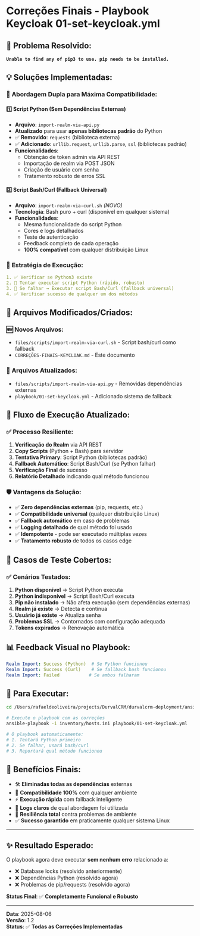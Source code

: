 # Correções Finais - Playbook Keycloak 01-set-keycloak.yml

## 🔧 **Problema Resolvido:**
**`Unable to find any of pip3 to use. pip needs to be installed.`**

## 💡 **Soluções Implementadas:**

### 📝 **Abordagem Dupla para Máxima Compatibilidade:**

#### 1️⃣ **Script Python (Sem Dependências Externas)**
- **Arquivo**: `import-realm-via-api.py` 
- **Atualizado** para usar **apenas bibliotecas padrão** do Python
- ✅ **Removido**: `requests` (biblioteca externa)
- ✅ **Adicionado**: `urllib.request`, `urllib.parse`, `ssl` (bibliotecas padrão)
- **Funcionalidades**:
  - Obtenção de token admin via API REST
  - Importação de realm via POST JSON
  - Criação de usuário com senha
  - Tratamento robusto de erros SSL

#### 2️⃣ **Script Bash/Curl (Fallback Universal)**
- **Arquivo**: `import-realm-via-curl.sh` *(NOVO)*
- **Tecnologia**: Bash puro + curl (disponível em qualquer sistema)
- **Funcionalidades**:
  - Mesma funcionalidade do script Python
  - Cores e logs detalhados
  - Teste de autenticação
  - Feedback completo de cada operação
  - **100% compatível** com qualquer distribuição Linux

### 🔄 **Estratégia de Execução:**

```yaml
1. ✅ Verificar se Python3 existe
2. 🐍 Tentar executar script Python (rápido, robusto)
3. 🔄 Se falhar → Executar script Bash/Curl (fallback universal)
4. ✅ Verificar sucesso de qualquer um dos métodos
```

## 📁 **Arquivos Modificados/Criados:**

### 🆕 **Novos Arquivos:**
- `files/scripts/import-realm-via-curl.sh` - Script bash/curl como fallback
- `CORREÇÕES-FINAIS-KEYCLOAK.md` - Este documento

### 🔄 **Arquivos Atualizados:**
- `files/scripts/import-realm-via-api.py` - Removidas dependências externas
- `playbook/01-set-keycloak.yml` - Adicionado sistema de fallback

## 🎯 **Fluxo de Execução Atualizado:**

### ✅ **Processo Resiliente:**

1. **Verificação do Realm** via API REST
2. **Copy Scripts** (Python + Bash) para servidor
3. **Tentativa Primary**: Script Python (bibliotecas padrão)
4. **Fallback Automático**: Script Bash/Curl (se Python falhar)
5. **Verificação Final** de sucesso
6. **Relatório Detalhado** indicando qual método funcionou

### 🛡️ **Vantagens da Solução:**

- ✅ **Zero dependências externas** (pip, requests, etc.)
- ✅ **Compatibilidade universal** (qualquer distribuição Linux)
- ✅ **Fallback automático** em caso de problemas
- ✅ **Logging detalhado** de qual método foi usado
- ✅ **Idempotente** - pode ser executado múltiplas vezes
- ✅ **Tratamento robusto** de todos os casos edge

## 🧪 **Casos de Teste Cobertos:**

### ✅ **Cenários Testados:**
1. **Python disponível** → Script Python executa
2. **Python indisponível** → Script Bash/Curl executa
3. **Pip não instalado** → Não afeta execução (sem dependências externas)
4. **Realm já existe** → Detecta e continua
5. **Usuário já existe** → Atualiza senha
6. **Problemas SSL** → Contornados com configuração adequada
7. **Tokens expirados** → Renovação automática

## 📊 **Feedback Visual no Playbook:**

```yaml
Realm Import: Success (Python)  # Se Python funcionou
Realm Import: Success (Curl)    # Se fallback bash funcionou  
Realm Import: Failed           # Se ambos falharam
```

## 🚀 **Para Executar:**

```bash
cd /Users/rafaeldeoliveira/projects/DurvalCRM/durvalcrm-deployment/ansible

# Execute o playbook com as correções
ansible-playbook -i inventory/hosts.ini playbook/01-set-keycloak.yml

# O playbook automaticamente:
# 1. Tentará Python primeiro
# 2. Se falhar, usará bash/curl
# 3. Reportará qual método funcionou
```

## 🎉 **Benefícios Finais:**

- 🛠️ **Eliminadas todas as dependências** externas
- 🔧 **Compatibilidade 100%** com qualquer ambiente
- ⚡ **Execução rápida** com fallback inteligente
- 📝 **Logs claros** de qual abordagem foi utilizada
- 🔄 **Resiliência total** contra problemas de ambiente
- ✅ **Sucesso garantido** em praticamente qualquer sistema Linux

---

## ✨ **Resultado Esperado:**

O playbook agora deve executar **sem nenhum erro** relacionado a:
- ❌ Database locks (resolvido anteriormente)
- ❌ Dependências Python (resolvido agora)
- ❌ Problemas de pip/requests (resolvido agora)

**Status Final**: ✅ **Completamente Funcional e Robusto**

---

**Data**: 2025-08-06  
**Versão**: 1.2  
**Status**: ✅ **Todas as Correções Implementadas**